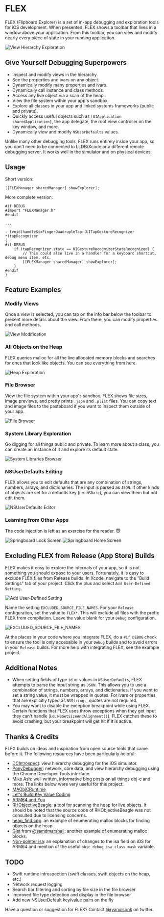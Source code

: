 # FLEX
FLEX (Flipboard Explorer) is a set of in-app debugging and exploration tools for iOS development. When presented, FLEX shows a toolbar that lives in a window above your application. From this toolbar, you can view and modify nearly every piece of state in your running application.

![View Hierarchy Exploration](https://dl.dropboxusercontent.com/u/8298593/basic-view-exploration.gif)


## Give Yourself Debugging Superpowers
- Inspect and modify views in the hierarchy.
- See the properties and ivars on any object.
- Dynamically modify many properties and ivars.
- Dynamically call instance and class methods.
- Access any live object via a scan of the heap.
- View the file system within your app's sandbox.
- Explore all classes in your app and linked systems frameworks (public and private).
- Quickly access useful objects such as `[UIApplication sharedApplication]`, the app delegate, the root view controller on the key window, and more.
- Dynamically view and modify `NSUserDefaults` values.

Unlike many other debugging tools, FLEX runs entirely inside your app, so you don't need to be connected to LLDB/Xcode or a different remote debugging server. It works well in the simulator and on physical devices.


## Usage
Short version:

```objc
[[FLEXManager sharedManager] showExplorer];
```

More complete version:

```objc
#if DEBUG
#import "FLEXManager.h"
#endif

...

- (void)handleSixFingerQuadrupleTap:(UITapGestureRecognizer *)tapRecognizer
{
#if DEBUG
    if (tapRecognizer.state == UIGestureRecognizerStateRecognized) {
        // This could also live in a handler for a keyboard shortcut, debug menu item, etc.
        [[FLEXManager sharedManager] showExplorer];
    }
#endif
}
```


## Feature Examples
### Modify Views
Once a view is selected, you can tap on the info bar below the toolbar to present more details about the view. From there, you can modify properties and call methods.

![View Modification](https://dl.dropboxusercontent.com/u/8298593/advanced-view-editing.gif)

### All Objects on the Heap
FLEX queries malloc for all the live allocated memory blocks and searches for ones that look like objects. You can see everything from here.

![Heap Exploration](https://dl.dropboxusercontent.com/u/8298593/heap-browser.gif)

### File Browser
View the file system within your app's sandbox. FLEX shows file sizes, image previews, and pretty prints `.json` and `.plist` files. You can copy text and image files to the pasteboard if you want to inspect them outside of your app.

![File Browser](https://dl.dropboxusercontent.com/u/8298593/file-browser.gif)

### System Library Exploration
Go digging for all things public and private. To learn more about a class, you can create an instance of it and explore its default state.

![System Libraries Browser](https://dl.dropboxusercontent.com/u/8298593/system-libraries-browser.gif)

### NSUserDefaults Editing
FLEX allows you to edit defaults that are any combination of strings, numbers, arrays, and dictionaries. The input is parsed as `JSON`. If other kinds of objects are set for a defaults key (i.e. `NSDate`), you can view them but not edit them.

![NSUserDefaults Editor](https://dl.dropboxusercontent.com/u/8298593/nsuserdefaults-editor.gif)

### Learning from Other Apps
The code injection is left as an exercise for the reader. :innocent:

![Springboard Lock Screen](https://dl.dropboxusercontent.com/u/8298593/flex-readme-reverse-1.png) ![Springboard Home Screen](https://dl.dropboxusercontent.com/u/8298593/flex-readme-reverse-2.png)


## Excluding FLEX from Release (App Store) Builds
FLEX makes it easy to explore the internals of your app, so it is not something you should expose to your users. Fortunately, it is easy to exclude FLEX files from Release builds. In Xcode, navigate to the "Build Settings" tab of your project. Click the plus and select `Add User-Defined Setting`.

![Add User-Defined Setting](https://dl.dropboxusercontent.com/u/8298593/flex-readme-exclude-1.png)

Name the setting `EXCLUDED_SOURCE_FILE_NAMES`. For your `Release` configuration, set the value to `FLEX*`. This will exclude all files with the prefix FLEX from compilation. Leave the value blank for your `Debug` configuration.

![EXCLUDED_SOURCE_FILE_NAMES](https://dl.dropboxusercontent.com/u/8298593/flex-readme-exclude-2.png)

At the places in your code where you integrate FLEX, do a `#if DEBUG` check to ensure the tool is only accessible in your `Debug` builds and to avoid errors in your `Release` builds. For more help with integrating FLEX, see the example project.


## Additional Notes
- When setting fields of type `id` or values in `NSUserDefaults`, FLEX attempts to parse the input string as `JSON`. This allows you to use a combination of strings, numbers, arrays, and dictionaries. If you want to set a string value, it must be wrapped in quotes. For ivars or properties that are explicitly typed as `NSStrings`, quotes are not required.
- You may want to disable the exception breakpoint while using FLEX. Certain functions that FLEX uses throw exceptions when they get input they can't handle (i.e. `NSGetSizeAndAlignment()`). FLEX catches these to avoid crashing, but your breakpoint will get hit if it is active.


## Thanks & Credits
FLEX builds on ideas and inspiration from open source tools that came before it. The following resources have been particularly helpful:
- [DCIntrospect](https://github.com/domesticcatsoftware/DCIntrospect): view hierarchy debugging for the iOS simulator.
- [PonyDebugger](https://github.com/square/PonyDebugger): network, core data, and view hierarchy debugging using the Chrome Developer Tools interface.
- [Mike Ash](https://www.mikeash.com/pyblog/): well written, informative blog posts on all things obj-c and more. The links below were very useful for this project:
 - [MAObjCRuntime](https://github.com/mikeash/MAObjCRuntime)
 - [Let's Build Key Value Coding](https://www.mikeash.com/pyblog/friday-qa-2013-02-08-lets-build-key-value-coding.html)
 - [ARM64 and You](https://www.mikeash.com/pyblog/friday-qa-2013-09-27-arm64-and-you.html)
- [RHObjectiveBeagle](https://github.com/heardrwt/RHObjectiveBeagle): a tool for scanning the heap for live objects. It should be noted that the source code of RHObjectiveBeagle was not consulted due to licensing concerns.
- [heap_find.cpp](https://www.opensource.apple.com/source/lldb/lldb-179.1/examples/darwin/heap_find/heap/heap_find.cpp): an example of enumerating malloc blocks for finding objects on the heap.
- [Gist](https://gist.github.com/samdmarshall/17f4e66b5e2e579fd396) from [@samdmarshall](https://github.com/samdmarshall): another example of enumerating malloc blocks.
- [Non-pointer isa](http://www.sealiesoftware.com/blog/archive/2013/09/24/objc_explain_Non-pointer_isa.html): an explanation of changes to the isa field on iOS for ARM64 and mention of the useful `objc_debug_isa_class_mask` variable.


## TODO
- Swift runtime introspection (swift classes, swift objects on the heap, etc.)
- Network request logging
- Search bar filtering and sorting by file size in the file browser
- Improved file type detection and display in the file browser
- Add new NSUserDefault key/value pairs on the fly

Have a question or suggestion for FLEX? Contact [@ryanolsonk](https://twitter.com/ryanolsonk) on twitter.
